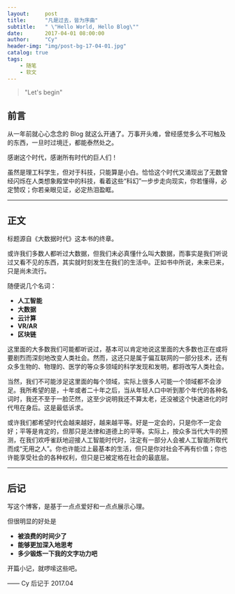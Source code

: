 ```yaml
---
layout:     post
title:      "凡是过去，皆为序曲"
subtitle:   " \"Hello World, Hello Blog\""
date:       2017-04-01 08:00:00
author:     "Cy"
header-img: "img/post-bg-17-04-01.jpg"
catalog: true
tags:
    - 随笔
    - 软文
---
```


>"Let's begin"


## 前言

从一年前就心心念念的 Blog 就这么开通了。万事开头难，曾经感觉多么不可触及的东西，一旦时过境迁，都能泰然处之。

感谢这个时代，感谢所有时代的巨人们！

虽然是理工科学生，但对于科技，只能算是小白。恰恰这个时代又涌现出了无数曾经闪烁在人类想象殿堂中的科技，看着这些“科幻”一步步走向现实，你若懂得，必定赞叹；你若亲眼见证，必定热泪盈眶。

---

## 正文

标题源自《大数据时代》这本书的终章。  

或许我们多数人都听过大数据，但我们未必真懂什么叫大数据，而事实是我们听说过又看不见的东西，其实就时刻发生在我们的生活中。正如书中所说，未来已来，只是尚未流行。

随便说几个名词：

* **人工智能**
* **大数据**
* **云计算**
* **VR/AR**
* **区块链**

这里面的大多数我们可能都听说过，基本可以肯定地说这里面的大多数也正在或将要剧烈而深刻地改变人类社会。然而，这还只是属于偏互联网的一部分技术，还有众多生物的、物理的、医学的等众多领域的科学发现和发明，都将改写人类社会。

当然，我们不可能涉足这里面的每个领域，实际上很多人可能一个领域都不会涉足。我所希望的是，十年或者二十年之后，当从年轻人口中听到那个年代的各种名词时，我还不至于一脸茫然，这至少说明我还不算太老，还没被这个快速进化的时代甩在身后。这是最低诉求。

或许我们都希望时代会越来越好，越来越平等。好是一定会的，只是你不一定会好；平等是肯定的，但那只是法律和道德上的平等。实际上，按众多当代大牛的预测，在我们欢呼雀跃地迎接人工智能时代时，注定有一部分人会被人工智能所取代而成“无用之人”。你也许能过上最基本的生活，但只是你对社会不再有价值；你也许能享受社会的各种权利，但只是已被定格在社会的最底层。

---

## 后记

写这个博客，是基于一点点爱好和一点点展示心理。

但很明显的好处是

* **被浪费的时间少了**
* **能够更加深入地思考**
* **多少锻炼一下我的文字功力吧**

开篇小记，就啰嗦这些吧。

—— Cy 后记于 2017.04


